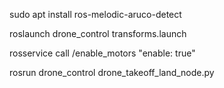 sudo apt install ros-melodic-aruco-detect

roslaunch drone_control transforms.launch

rosservice call /enable_motors "enable: true"

rosrun drone_control drone_takeoff_land_node.py
